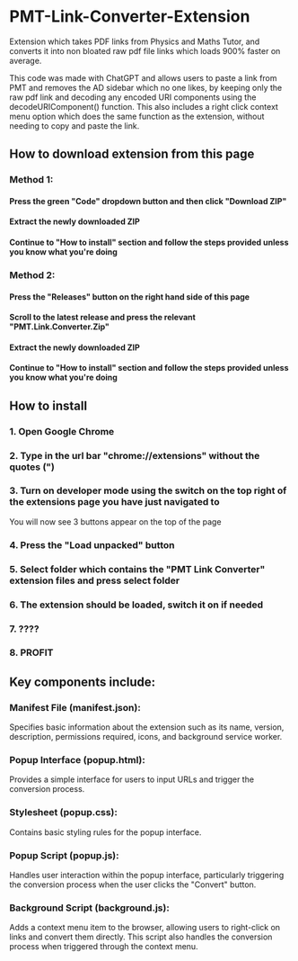 # PMT-Link-Converter-Extension
Extension which takes PDF links from Physics and Maths Tutor, and converts it into non bloated raw pdf file links which loads 900% faster on average.


This code was made with ChatGPT and allows users to paste a link from PMT and removes the AD sidebar which no one likes, by keeping only the raw pdf link and decoding any encoded URI components using the decodeURIComponent() function.
This also includes a right click context menu option which does the same function as the extension, without needing to copy and paste the link.

## How to download extension from this page
### Method 1:
#### Press the green "Code" dropdown button and then click "Download ZIP"
#### Extract the newly downloaded ZIP
#### Continue to "How to install" section and follow the steps provided unless you know what you're doing

### Method 2:
#### Press the "Releases" button on the right hand side of this page
#### Scroll to the latest release and press the relevant "PMT.Link.Converter.Zip"
#### Extract the newly downloaded ZIP
#### Continue to "How to install" section and follow the steps provided unless you know what you're doing


## How to install
### 1. Open Google Chrome
### 2. Type in the url bar "chrome://extensions" without the quotes (")
### 3. Turn on developer mode using the switch on the top right of the extensions page you have just navigated to
  You will now see 3 buttons appear on the top of the page
### 4. Press the "Load unpacked" button
### 5. Select folder which contains the "PMT Link Converter" extension files and press select folder
### 6. The extension should be loaded, switch it on if needed
### 7. ????
### 8. PROFIT


## Key components include:

### Manifest File (manifest.json):
Specifies basic information about the extension such as its name, version, description, permissions required, icons, and background service worker.

### Popup Interface (popup.html):
Provides a simple interface for users to input URLs and trigger the conversion process.

### Stylesheet (popup.css):
Contains basic styling rules for the popup interface.

### Popup Script (popup.js):
Handles user interaction within the popup interface, particularly triggering the conversion process when the user clicks the "Convert" button.

### Background Script (background.js):
Adds a context menu item to the browser, allowing users to right-click on links and convert them directly. This script also handles the conversion process when triggered through the context menu.
